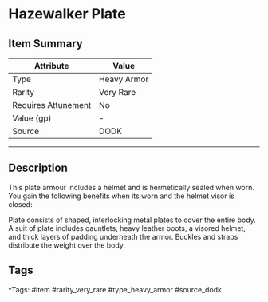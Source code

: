 # Hazewalker Plate

## Item Summary

| Attribute            | Value                        |
|----------------------|------------------------------|
| Type                 | Heavy Armor |
| Rarity               | Very Rare             |
| Requires Attunement  | No                |
| Value (gp)           | -    |
| Source               | DODK |

---

## Description

This plate armour includes a helmet and is hermetically sealed when worn. You gain the following benefits when its worn and the helmet visor is closed:

Plate consists of shaped, interlocking metal plates to cover the entire body. A suit of plate includes gauntlets, heavy leather boots, a visored helmet, and thick layers of padding underneath the armor. Buckles and straps distribute the weight over the body.

## Tags

^Tags: #item #rarity_very_rare #type_heavy_armor #source_dodk